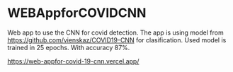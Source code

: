# WEBAppforCOVIDCNN
Web app to use the CNN for covid detection.
The app is using model from https://github.com/vienskaz/COVID19-CNN for clasification.
Used model is trained in 25 epochs.
With accuracy 87%.

https://web-appfor-covid-19-cnn.vercel.app/
  
